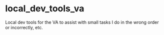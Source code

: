 # local_dev_tools_va
Local dev tools for the VA to assist with small tasks I do in the wrong order or incorrectly, etc.
